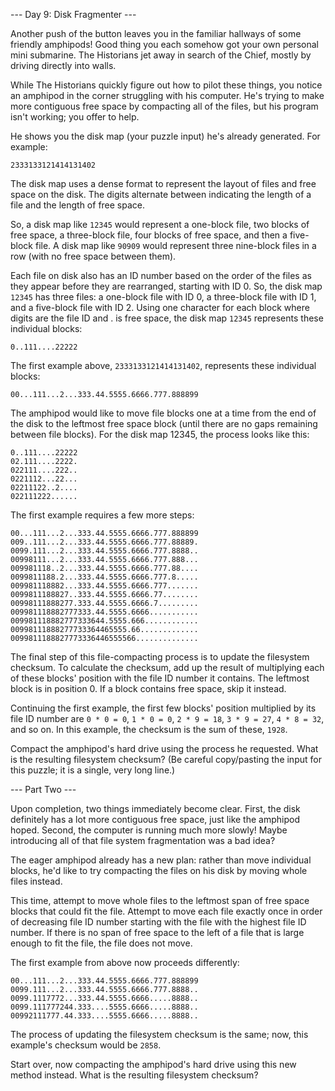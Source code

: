 --- Day 9: Disk Fragmenter ---

Another push of the button leaves you in the familiar hallways of some friendly amphipods!
Good thing you each somehow got your own personal mini submarine. The Historians jet away
in search of the Chief, mostly by driving directly into walls.

While The Historians quickly figure out how to pilot these things, you notice an amphipod
in the corner struggling with his computer. He's trying to make more contiguous free space
by compacting all of the files, but his program isn't working; you offer to help.

He shows you the disk map (your puzzle input) he's already generated. For example:

`2333133121414131402`

The disk map uses a dense format to represent the layout of files and free space on the
disk. The digits alternate between indicating the length of a file and the length of free
space.

So, a disk map like `12345` would represent a one-block file, two blocks of free space,
a three-block file, four blocks of free space, and then a five-block file. A disk map like
`90909` would represent three nine-block files in a row (with no free space between them).

Each file on disk also has an ID number based on the order of the files as they appear
before they are rearranged, starting with ID 0. So, the disk map `12345` has three
files: a one-block file with ID 0, a three-block file with ID 1, and a five-block file
with ID 2. Using one character for each block where digits are the file ID and . is free
space, the disk map `12345` represents these individual blocks:

`0..111....22222`

The first example above, `2333133121414131402`, represents these individual blocks:

`00...111...2...333.44.5555.6666.777.888899`

The amphipod would like to move file blocks one at a time from the end of the disk to the
leftmost free space block (until there are no gaps remaining between file blocks). For the
disk map 12345, the process looks like this:

```
0..111....22222
02.111....2222.
022111....222..
0221112...22...
02211122..2....
022111222......
```

The first example requires a few more steps:

```
00...111...2...333.44.5555.6666.777.888899
009..111...2...333.44.5555.6666.777.88889.
0099.111...2...333.44.5555.6666.777.8888..
00998111...2...333.44.5555.6666.777.888...
009981118..2...333.44.5555.6666.777.88....
0099811188.2...333.44.5555.6666.777.8.....
009981118882...333.44.5555.6666.777.......
0099811188827..333.44.5555.6666.77........
00998111888277.333.44.5555.6666.7.........
009981118882777333.44.5555.6666...........
009981118882777333644.5555.666............
00998111888277733364465555.66.............
0099811188827773336446555566..............
```

The final step of this file-compacting process is to update the filesystem checksum.
To calculate the checksum, add up the result of multiplying each of these blocks'
position with the file ID number it contains. The leftmost block is in position 0.
If a block contains free space, skip it instead.

Continuing the first example, the first few blocks' position multiplied by its file
ID number are `0 * 0 = 0`, `1 * 0 = 0`, `2 * 9 = 18`, `3 * 9 = 27`, `4 * 8 = 32`, and
so on. In this example, the checksum is the sum of these, `1928`.

Compact the amphipod's hard drive using the process he requested. What is the resulting
filesystem checksum? (Be careful copy/pasting the input for this puzzle; it is a single,
very long line.)

--- Part Two ---

Upon completion, two things immediately become clear. First, the disk definitely has a
lot more contiguous free space, just like the amphipod hoped. Second, the computer is
running much more slowly! Maybe introducing all of that file system fragmentation was
a bad idea?

The eager amphipod already has a new plan: rather than move individual blocks, he'd
like to try compacting the files on his disk by moving whole files instead.

This time, attempt to move whole files to the leftmost span of free space blocks that
could fit the file. Attempt to move each file exactly once in order of decreasing file
ID number starting with the file with the highest file ID number. If there is no span
of free space to the left of a file that is large enough to fit the file, the file does
not move.

The first example from above now proceeds differently:

```
00...111...2...333.44.5555.6666.777.888899
0099.111...2...333.44.5555.6666.777.8888..
0099.1117772...333.44.5555.6666.....8888..
0099.111777244.333....5555.6666.....8888..
00992111777.44.333....5555.6666.....8888..
```

The process of updating the filesystem checksum is the same; now, this example's checksum
would be `2858`.

Start over, now compacting the amphipod's hard drive using this new method instead. What
is the resulting filesystem checksum?
